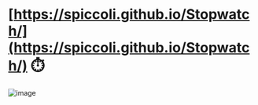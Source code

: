 # [https://spiccoli.github.io/Stopwatch/](https://spiccoli.github.io/Stopwatch/) ⏱️
![image](https://github.com/user-attachments/assets/5ae43fb0-f530-409e-a463-b190dd568d1a)
